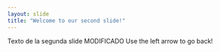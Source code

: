 ```yaml
---
layout: slide
title: "Welcome to our second slide!"
---
```

Texto de la segunda slide MODIFICADO
Use the left arrow to go back!

